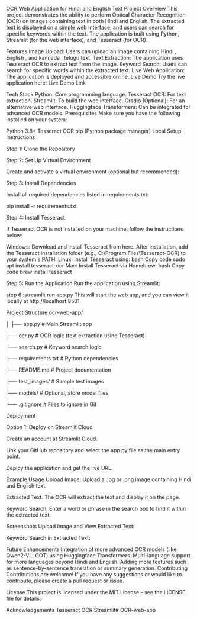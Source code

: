OCR Web Application for Hindi and English Text
Project Overview
This project demonstrates the ability to perform Optical Character Recognition (OCR) on images containing text in both Hindi and English. The extracted text is displayed on a simple web interface, and users can search for specific keywords within the text. The application is built using Python, Streamlit (for the web interface), and Tesseract (for OCR).

Features
Image Upload: Users can upload an image containing Hindi , English , and kannada , telugu text.
Text Extraction: The application uses Tesseract OCR to extract text from the image.
Keyword Search: Users can search for specific words within the extracted text.
Live Web Application: The application is deployed and accessible online.
Live Demo
Try the live application here: Live Demo Link

Tech Stack
Python: Core programming language.
Tesseract OCR: For text extraction.
Streamlit: To build the web interface.
Gradio (Optional): For an alternative web interface.
Huggingface Transformers: Can be integrated for advanced OCR models.
Prerequisites
Make sure you have the following installed on your system:

Python 3.8+
Tesseract OCR
pip (Python package manager)
Local Setup Instructions

Step 1: Clone the Repository

 

Step 2: Set Up Virtual Environment

Create and activate a virtual environment (optional but recommended):


Step 3: Install Dependencies

Install all required dependencies listed in requirements.txt:


pip install -r requirements.txt

Step 4: Install Tesseract

If Tesseract OCR is not installed on your machine, follow the instructions below:

Windows: Download and install Tesseract from here. After installation, add the Tesseract installation folder (e.g., C:\Program Files\Tesseract-OCR\) to your system's PATH.
Linux: Install Tesseract using:
bash
Copy code
sudo apt install tesseract-ocr
Mac: Install Tesseract via Homebrew:
bash
Copy code
brew install tesseract




Step 5: Run the Application
Run the application using Streamlit:


step 6 :streamlit run app.py
This will start the web app, and you can view it locally at http://localhost:8501.

Project Structure
ocr-web-app/

│
├── app.py                # Main Streamlit app

├── ocr.py                # OCR logic (text extraction using Tesseract)

├── search.py             # Keyword search logic

├── requirements.txt      # Python dependencies

├── README.md             # Project documentation

├── test_images/          # Sample test images

├── models/               # Optional, store model files

└── .gitignore            # Files to ignore in Git








Deployment

Option 1: Deploy on Streamlit Cloud

Create an account at Streamlit Cloud.

Link your GitHub repository and select the app.py file as the main entry point.

Deploy the application and get the live URL.




Example Usage
Upload Image: Upload a .jpg or .png image containing Hindi and English text.

Extracted Text: The OCR will extract the text and display it on the page.

Keyword Search: Enter a word or phrase in the search box to find it within the extracted text.

Screenshots
Upload Image and View Extracted Text:

Keyword Search in Extracted Text:

Future Enhancements
Integration of more advanced OCR models (like Qwen2-VL, GOT) using Huggingface Transformers.
Multi-language support for more languages beyond Hindi and English.
Adding more features such as sentence-by-sentence translation or summary generation.
Contributing
Contributions are welcome! If you have any suggestions or would like to contribute, please create a pull request or issue.

License
This project is licensed under the MIT License - see the LICENSE file for details.

Acknowledgements
Tesseract OCR
Streamlit# OCR-web-app

